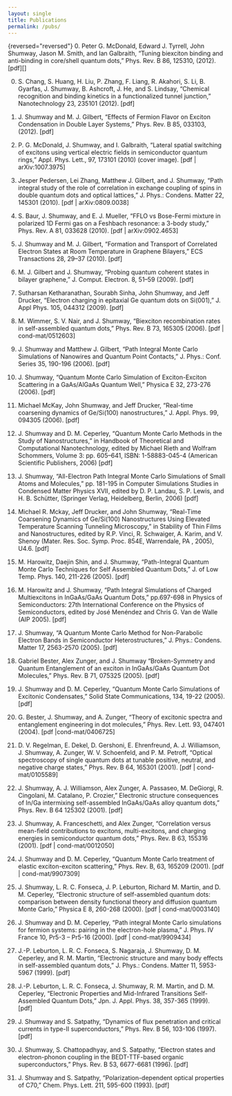 ```yaml
---
layout: single
title: Publications
permalink: /pubs/
---
```


{reversed="reversed"}
0. Peter G. McDonald, Edward J. Tyrrell, John Shumway, Jason M. Smith,
   and Ian Galbraith, 
   “Tuning biexciton binding and anti-binding in
   core/shell quantum dots,” 
   Phys. Rev. B 86, 125310, (2012).
   [pdf][]

0. S. Chang, S. Huang, H. Liu, P. Zhang, F. Liang, R. Akahori, S. Li, 
   B. Gyarfas, J. Shumway, B. Ashcroft, J. He, and S. Lindsay, “Chemical
   recognition and binding kinetics in a functionalized tunnel junction,”
   Nanotechnology 23, 235101 (2012). [pdf]

0. J. Shumway and M. J. Gilbert, “Effects of Fermion Flavor on Exciton
   Condensation in Double Layer Systems,” Phys. Rev. B 85, 033103,
   (2012). [pdf]

0. P. G. McDonald, J. Shumway, and I. Galbraith, “Lateral spatial
   switching of excitons using vertical electric fields in semiconductor
   quantum rings,” Appl. Phys. Lett., 97, 173101 (2010) (cover image).
  [pdf | arXiv:1007.3975]

0. Jesper Pedersen, Lei Zhang, Matthew J. Gilbert, and J. Shumway, 
   “Path integral study of the role of correlation in exchange coupling
   of spins in double quantum dots and optical lattices,” 
   J. Phys.: Condens. Matter 22, 145301 (2010).
   [pdf | arXiv:0809.0038]

0. S. Baur, J. Shumway, and E. J. Mueller, “FFLO vs Bose-Fermi mixture 
   in polarized 1D Fermi gas on a Feshbach resonance: a 3-body study,”
   Phys. Rev. A 81, 033628 (2010). [pdf | arXiv:0902.4653]

0. J. Shumway and M. J. Gilbert, “Formation and Transport of Correlated
   Electron States at Room Temperature in Graphene Bilayers,” 
   ECS Transactions 28, 29–37 (2010). [pdf]

0. M. J. Gilbert and J. Shumway, “Probing quantum coherent states in
   bilayer graphene,” J. Comput. Electron. 8, 51–59 (2009). [pdf]
   
0. Sutharsan Ketharanathan, Sourabh Sinha, John Shumway, and 
   Jeff Drucker, “Electron charging in epitaxial Ge quantum dots on
   Si(001),” J. Appl Phys. 105, 044312 (2009). [pdf]

0. M. Wimmer, S. V. Nair, and J. Shumway, “Biexciton recombination rates
   in self-assembled quantum dots,” Phys. Rev. B 73, 165305 (2006). 
   [pdf | cond-mat/0512603]
0. J. Shumway and Matthew J. Gilbert, “Path Integral Monte Carlo
   Simulations of Nanowires and Quantum Point Contacts,” 
   J. Phys.: Conf. Series 35, 190-196 (2006). [pdf]
0. J. Shumway, “Quantum Monte Carlo Simulation of Exciton-Exciton Scattering in a GaAs/AlGaAs Quantum Well,” Physica E 32, 273-276 (2006). [pdf]
0. Michael McKay, John Shumway, and Jeff Drucker, “Real-time coarsening dynamics of Ge/Si(100) nanostructures,” J. Appl. Phys. 99, 094305 (2006). [pdf]
0. J. Shumway and D. M. Ceperley, “Quantum Monte Carlo Methods in the Study of Nanostructures,” in Handbook of Theoretical and Computational Nanotechnology, edited by Michael Rieth and Wolfram Schommers, Volume 3: pp. 605–641, ISBN: 1-58883-045-4 (American Scientific Publishers, 2006) [pdf]
0. J. Shumway, “All-Electron Path Integral Monte Carlo Simulations of Small Atoms and Molecules,” pp. 181-195 in Computer Simulations Studies in Condensed Matter Physics XVII, edited by D. P. Landau, S. P. Lewis, and H. B. Schütter, (Springer Verlag, Heidelberg, Berlin, 2006) [pdf]
0. Michael R. Mckay, Jeff Drucker, and John Shumway, “Real-Time Coarsening Dynamics of Ge/Si(100) Nanostructures Using Elevated Temperature Scanning Tunneling Microscopy,” in Stability of Thin Films and Nanostructures, edited by R.P. Vinci, R. Schwaiger, A. Karim, and V. Shenoy (Mater. Res. Soc. Symp. Proc. 854E, Warrendale, PA , 2005), U4.6. [pdf]
0. M. Harowitz, Daejin Shin, and J. Shumway, “Path-Integral Quantum Monte Carlo Techniques for Self Assembled Quantum Dots,” J. of Low Temp. Phys. 140, 211-226 (2005). [pdf]
0. M. Harowitz and J. Shumway, “Path Integral Simulations of Charged Multiexcitons in InGaAs/GaAs Quantum Dots,” pp.697-698 in Physics of Semiconductors: 27th International Conference on the Physics of Semiconductors, edited by José Menéndez and Chris G. Van de Walle (AIP 2005). [pdf]
0. J. Shumway, “A Quantum Monte Carlo Method for Non-Parabolic Electron Bands in Semiconductor Heterostructures,” J. Phys.: Condens. Matter 17, 2563-2570 (2005). [pdf]
0. Gabriel Bester, Alex Zunger, and J. Shumway “Broken-Symmetry and Quantum Entanglement of an exciton in InGaAs/GaAs Quantum Dot Molecules,” Phys. Rev. B 71, 075325 (2005). [pdf]
0. J. Shumway and D. M. Ceperley, “Quantum Monte Carlo Simulations of Excitonic Condensates,” Solid State Communications, 134, 19-22 (2005). [pdf]
0. G. Bester, J. Shumway, and A. Zunger, “Theory of excitonic spectra and entanglement engineering in dot molecules,” Phys. Rev. Lett. 93, 047401 (2004). [pdf |cond-mat/0406725]
0. D. V. Regelman, E. Dekel, D. Gershoni, E. Ehrenfreund, A. J. Williamson, J. Shumway, A. Zunger, W. V. Schoenfeld, and P. M. Petroff, “Optical spectroscopy of single quantum dots at tunable positive, neutral, and negative charge states,” Phys. Rev. B 64, 165301 (2001). [pdf | cond-mat/0105589]
0. J. Shumway, A. J. Williamson, Alex Zunger, A. Passaseo, M. DeGiorgi, R. Cingolani, M. Catalano, P. Crozier,” Electronic structure consequences of In/Ga intermixing self-assembled InGaAs/GaAs alloy quantum dots,” Phys. Rev. B 64 125302 (2001). [pdf]
0. J. Shumway, A. Franceschetti, and Alex Zunger, “Correlation versus mean-field contributions to excitons, multi-excitons, and charging energies in semiconductor quantum dots,” Phys. Rev. B 63, 155316 (2001). [pdf | cond-mat/0012050]
0. J. Shumway and D. M. Ceperley, “Quantum Monte Carlo treatment of
elastic exciton-exciton scattering,” Phys. Rev. B, 63, 165209 (2001). [pdf | cond-mat/9907309]
0. J. Shumway, L. R. C. Fonseca, J. P. Leburton, Richard M. Martin, and D. M. Ceperley, “Electronic structure of self-assembled quantum dots: comparison between density functional theory and diffusion quantum Monte Carlo,” Physica E 8, 260-268 (2000). [pdf | cond-mat/0003140]
0. J. Shumway and D. M. Ceperley, “Path integral Monte Carlo simulations for fermion systems: pairing in the electron-hole plasma,” J. Phys. IV France 10, Pr5-3 – Pr5-16 (2000). [pdf | cond-mat/9909434]
0. J.-P. Leburton, L. R. C. Fonseca, S. Nagaraja, J. Shumway, D. M. Ceperley, and R. M. Martin, “Electronic structure and many body effects in self-assembled quantum dots,” J. Phys.: Condens. Matter 11, 5953-5967 (1999). [pdf]
0. J.-P. Leburton, L. R. C. Fonseca, J. Shumway, R. M. Martin, and D. M. Ceperley, “Electronic Properties and Mid-Infrared Transitions Self-Assembled Quantum Dots,” Jpn. J. Appl. Phys. 38, 357-365 (1999). [pdf]
0. J. Shumway and S. Satpathy, “Dynamics of flux penetration and critical currents in type-II superconductors,” Phys. Rev. B 56, 103-106 (1997). [pdf]
0. J. Shumway, S. Chattopadhyay, and S. Satpathy, “Electron states and electron-phonon coupling in the BEDT-TTF-based organic superconductors,” Phys. Rev. B 53, 6677-6681 (1996). [pdf]
0. J. Shumway and S. Satpathy, “Polarization-dependent optical properties of C70,” Chem. Phys. Lett. 211, 595-600 (1993). [pdf]
